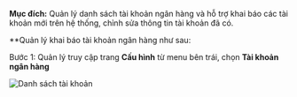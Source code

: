 **Mục đích:** Quản lý danh sách tài khoản ngân hàng và hỗ trợ khai báo các tài khoản mới trên hệ thống, chỉnh sửa thông tin tài khoản đã có.

**Quản lý khai báo tài khoản ngân hàng như sau:

Bước 1: Quản lý truy cập trang **Cấu hình** từ menu bên trái, chọn **Tài khoản ngân hàng**

![Danh sách tài khoản](https://user-images.githubusercontent.com/75475064/105315374-c4af4980-5bf1-11eb-833c-0b0a7677e59a.png)
